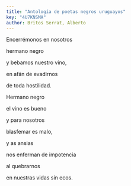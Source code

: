 ```yaml
---
title: "Antología de poetas negros uruguayos"
key: "4U7KNSMA"
author: Britos Serrat, Alberto
---
```

<div data-schema-version="6"><p>Encerrémonos en nosotros</p> <p>hermano negro</p> <p>y bebamos nuestro vino,</p> <p>en afán de evadirnos</p> <p>de toda hostilidad.</p> <p>Hermano negro</p> <p>el vino es bueno</p> <p>y para nosotros</p> <p>blasfemar es malo,</p> <p>y as ansias</p> <p>nos enferman de impotencia</p> <p>al quebrarnos</p> <p>en nuestras vidas sin ecos.</p> </div>
